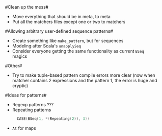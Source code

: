 #Clean up the mess#
- Move everything that should be in meta, to meta
- Put all the matchers files except one or two to matchers

#Allowing arbitrary user-defined sequence patterns#
- Create something like `make_pattern`, but for sequences
- Modeling after Scala's `unapplySeq`
- Consider everyone getting the same functionality as current `BSeq` magics

#Other#
- Try to make tuple-based pattern compile errors more clear (now when matcher
  contains 2 expressions and the pattern 1, the error is huge and cryptic)

#Ideas for patterns#
- Regexp patterns ???
- Repeating patterns
  ```C++
    CASE(BSeq(1, *(Repeating(2)), 3))
  ```
- `At` for maps
